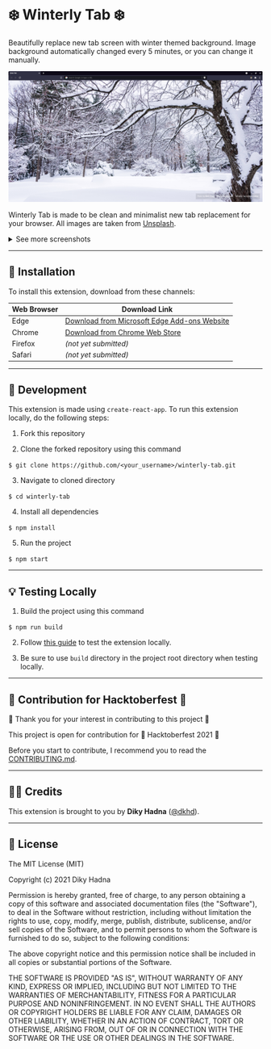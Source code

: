 # ❄️ Winterly Tab ❄️

Beautifully replace new tab screen with winter themed background. Image background automatically changed every 5 minutes, or you can change it manually.

![Screenshot](docs/images/winterly_tab_01.png)

Winterly Tab is made to be clean and minimalist new tab replacement for your browser. All images are taken from [Unsplash](https://unsplash.com/s/photos/winter?orientation=landscape).

<details>
<summary>
See more screenshots
</summary>

![Screenshot](docs/images/winterly_tab_02.png)
![Screenshot](docs/images/winterly_tab_03.png)
![Screenshot](docs/images/winterly_tab_04.png)
![Screenshot](docs/images/winterly_tab_05.png)

</details>

---

## 📡 Installation

To install this extension, download from these channels:

| Web Browser | Download Link |
| - | - |
| Edge | [Download from Microsoft Edge Add-ons Website](https://microsoftedge.microsoft.com/addons/detail/winterly-tab/pbpanekbjohgcgfejhoelngbinagbclj) |
| Chrome | [Download from Chrome Web Store](https://chrome.google.com/webstore/detail/winterly-tab/fcbaofhfpeakjobpnemojmibbnkpgigi) |
| Firefox | _(not yet submitted)_ |
| Safari | _(not yet submitted)_

---

## 🔧 Development

This extension is made using `create-react-app`. To run this extension locally, do the following steps:

1. Fork this repository

2. Clone the forked repository using this command

`$ git clone https://github.com/<your_username>/winterly-tab.git`

3. Navigate to cloned directory

`$ cd winterly-tab`

4. Install all dependencies

`$ npm install`

5. Run the project

`$ npm start`

---

## 💡 Testing Locally

1. Build the project using this command

`$ npm run build`

2. Follow [this guide](https://support.google.com/chrome/a/answer/2714278?hl=en) to test the extension locally.

3. Be sure to use `build` directory in the project root directory when testing locally.

---

## 🎃 Contribution for Hacktoberfest 🎃

🎉 Thank you for your interest in contributing to this project 🎉 

This project is open for contribution for 🎃 Hacktoberfest 2021 🎃

Before you start to contribute, I recommend you to read the [CONTRIBUTING.md](CONTRIBUTING.md).

---

## 🧑‍💻 Credits

This extension is brought to you by **Diky Hadna** ([@dkhd](https://github.com/dkhd)).

---

## 📝 License

The MIT License (MIT)

Copyright (c) 2021 Diky Hadna

Permission is hereby granted, free of charge, to any person obtaining a copy of this software and associated documentation files (the "Software"), to deal in the Software without restriction, including without limitation the rights to use, copy, modify, merge, publish, distribute, sublicense, and/or sell copies of the Software, and to permit persons to whom the Software is furnished to do so, subject to the following conditions:

The above copyright notice and this permission notice shall be included in all copies or substantial portions of the Software.

THE SOFTWARE IS PROVIDED "AS IS", WITHOUT WARRANTY OF ANY KIND, EXPRESS OR IMPLIED, INCLUDING BUT NOT LIMITED TO THE WARRANTIES OF MERCHANTABILITY, FITNESS FOR A PARTICULAR PURPOSE AND NONINFRINGEMENT. IN NO EVENT SHALL THE AUTHORS OR COPYRIGHT HOLDERS BE LIABLE FOR ANY CLAIM, DAMAGES OR OTHER LIABILITY, WHETHER IN AN ACTION OF CONTRACT, TORT OR OTHERWISE, ARISING FROM, OUT OF OR IN CONNECTION WITH THE SOFTWARE OR THE USE OR OTHER DEALINGS IN THE SOFTWARE.

